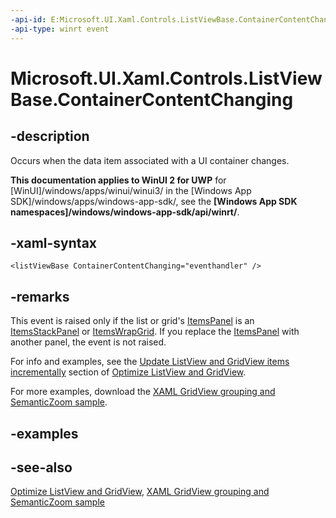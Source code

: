 ```yaml
---
-api-id: E:Microsoft.UI.Xaml.Controls.ListViewBase.ContainerContentChanging
-api-type: winrt event
---
```


<!-- Event syntax
public event Windows.Foundation.TypedEventHandler ContainerContentChanging<Windows.UI.Xaml.Controls.ListViewBase,  Windows.UI.Xaml.Controls.ContainerContentChangingEventArgs>
-->

# Microsoft.UI.Xaml.Controls.ListViewBase.ContainerContentChanging

## -description
Occurs when the data item associated with a UI container changes.

**This documentation applies to WinUI 2 for UWP** for [WinUI]/windows/apps/winui/winui3/ in the [Windows App SDK]/windows/apps/windows-app-sdk/, see the **[Windows App SDK namespaces]/windows/windows-app-sdk/api/winrt/**.

## -xaml-syntax
```xaml
<listViewBase ContainerContentChanging="eventhandler" />
```


## -remarks
This event is raised only if the list or grid's [ItemsPanel](itemscontrol_itemspanel.md) is an [ItemsStackPanel](itemsstackpanel.md) or [ItemsWrapGrid](itemswrapgrid.md). If you replace the [ItemsPanel](itemscontrol_itemspanel.md) with another panel, the event is not raised.

For info and examples, see the [Update ListView and GridView items incrementally](/windows/uwp/debug-test-perf/optimize-gridview-and-listview) section of [Optimize ListView and GridView](/windows/uwp/debug-test-perf/optimize-gridview-and-listview).

For more examples, download the [XAML GridView grouping and SemanticZoom sample](https://github.com/microsoftarchive/msdn-code-gallery-microsoft/tree/master/Official%20Windows%20Platform%20Sample/XAML%20GridView%20grouping%20and%20SemanticZoom%20sample).

## -examples

## -see-also
[Optimize ListView and GridView](/windows/uwp/debug-test-perf/optimize-gridview-and-listview), [XAML GridView grouping and SemanticZoom sample](https://github.com/microsoftarchive/msdn-code-gallery-microsoft/tree/master/Official%20Windows%20Platform%20Sample/XAML%20GridView%20grouping%20and%20SemanticZoom%20sample)
